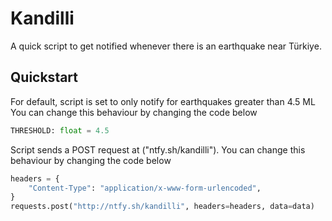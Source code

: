 # Kandilli

A quick script to get notified whenever there is an earthquake near Türkiye.

## Quickstart

For default, script is set to only notify for earthquakes greater than 4.5 ML
You can change this behaviour by changing the code below

```python
THRESHOLD: float = 4.5
```

Script sends a POST request at ("ntfy.sh/kandilli").
You can change this behaviour by changing the code below

```python
headers = {
    "Content-Type": "application/x-www-form-urlencoded",
}
requests.post("http://ntfy.sh/kandilli", headers=headers, data=data)
```
